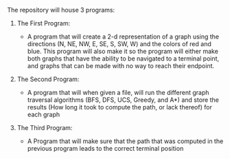 The repository will house 3 programs:
  1) The First Program:
        - A program that will create a 2-d representation of a graph using the directions (N, NE, NW, E, SE, S, SW, W) and the colors of red and blue.
        This program will also make it so the program will either make both graphs that have the ability to be navigated to a terminal point, and graphs that can be made with no way to reach their endpoint.

  2) The Second Program:
        - A program that will when given a file, will run the different graph traversal algorithms (BFS, DFS, UCS, Greedy, and A*) and store the results (How long it took to compute the path, or lack thereof) for each graph
  
  3) The Third Program:
       - A Program that will make sure that the path that was computed in the previous program leads to the correct terminal position

